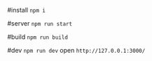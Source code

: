 #install
`npm i`

#server
`npm run start`

#build
`npm run build`

#dev
`npm run dev`
open `http://127.0.0.1:3000/`